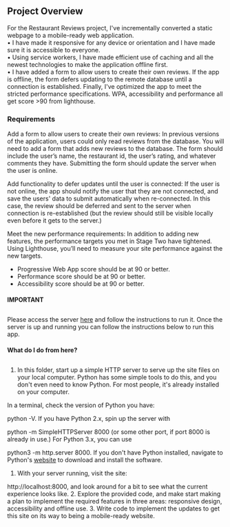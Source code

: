 ## Project Overview

For the Restaurant Reviews project, I've incrementally converted a static webpage to a mobile-ready web application.\
• I have made it responsive for any device or orientation and I have made sure it is accessible to everyone.\
• Using service workers, I have made efficient use of caching and all the newest technologies to make the application offline first.\
• I have added a form to allow users to create their own reviews. If the app is offline, the form defers updating to the remote database until a connection is established. Finally, I've optimized the app to meet the stricted performance specifications. WPA, accessibility and performance all get score >90 from lighthouse.

### Requirements

Add a form to allow users to create their own reviews: In previous versions of the application, users could only read reviews from the database. You will need to add a form that adds new reviews to the database. The form should include the user’s name, the restaurant id, the user’s rating, and whatever comments they have. Submitting the form should update the server when the user is online.

Add functionality to defer updates until the user is connected: If the user is not online, the app should notify the user that they are not connected, and save the users' data to submit automatically when re-connected. In this case, the review should be deferred and sent to the server when connection is re-established (but the review should still be visible locally even before it gets to the server.)

Meet the new performance requirements: In addition to adding new features, the performance targets you met in Stage Two have tightened. Using Lighthouse, you’ll need to measure your site performance against the new targets.

- Progressive Web App score should be at 90 or better.
- Performance score should be at 90 or better.
- Accessibility score should be at 90 or better.

#### IMPORTANT

## 

Please access the server [here](https://github.com/gerasimosgakis/mws-restaurant-stage-3) and follow the instructions to run it. Once the server is up and running you can follow the instructions below to run this app.

#### [](https://github.com/gerasimosgakis/mws-restaurant#what-do-i-do-from-here)What do I do from here?

## 

1. In this folder, start up a simple HTTP server to serve up the site files on your local computer. Python has some simple tools to do this, and you don't even need to know Python. For most people, it's already installed on your computer.

In a terminal, check the version of Python you have: 

python -V. If you have Python 2.x, spin up the server with 

python -m SimpleHTTPServer 8000 (or some other port, if port 8000 is already in use.) For Python 3.x, you can use 

python3 -m http.server 8000. If you don't have Python installed, navigate to Python's [website](https://www.python.org/) to download and install the software.

1. With your server running, visit the site: 

http://localhost:8000, and look around for a bit to see what the current experience looks like.
2. Explore the provided code, and make start making a plan to implement the required features in three areas: responsive design, accessibility and offline use.
3. Write code to implement the updates to get this site on its way to being a mobile-ready website.


